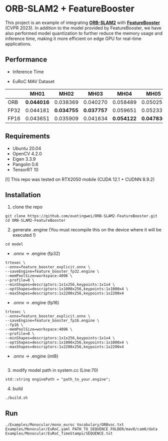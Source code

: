 # ORB-SLAM2 + FeatureBooster

This project is an example of integrating **[ORB-SLAM2](https://github.com/raulmur/ORB_SLAM2.git)** with **[FeatureBooster](https://github.com/SJTU-ViSYS/FeatureBooster)** (CVPR 2023). In addition to the model provided by FeatureBooster, we have also performed model quantization to further reduce the memory usage and inference time, making it more efficient on edge GPU for real-time applications.

## Performance

- Inference Time

- EuRoC MAV Dataset

|        | MH01     | MH02     | MH03     | MH04     | MH05     | V101     | V102     | V103     | V201     | V202     | V203     |
|--------|----------|----------|----------|----------|----------|----------|----------|----------|----------|----------|----------|
| ORB    | **0.044016** | 0.038369 | 0.040270 | 0.058489 | 0.050257 | 0.095751 | 0.066090 | 0.232308 | **0.054922** | 0.057037 | 0.141280 |
| FP32   | 0.044181 | **0.034755** | **0.037757** | 0.059651 | 0.052331 | **0.095685** | **0.062482** | **0.064288** | 0.059244 | 0.057042 | **0.069158** |
| FP16   | 0.043651 | 0.035909 | 0.041634 | **0.054122** | **0.047836** | 0.096148 | 0.063587 | 0.067077 | 0.058811 | **0.056661** | 0.070641 |

## Requirements

- Ubuntu 20.04
- OpenCV 4.2.0
- Eigen 3.3.9
- Pangolin 0.6
- TensorRT 10

[!] This repo was tested on RTX2050 mobile (CUDA 12.1 + CUDNN 8.9.2)

## Installation
1. clone the repo
  ```
  git clone https://github.com/ouotingwei/ORB-SLAM2-FeatureBooster.git
  cd ORB-SLAM2-FeatureBooster
  ```

2. generate .engine (You must recompile this on the device where it will be executed !)

  ```
  cd model
  ```

- .onnx -> .engine (fp32)

```
trtexec \
--onnx=feature_booster_explicit.onnx \
--saveEngine=feature_booster_fp32.engine \
--memPoolSize=workspace:4096 \
--profile=0 \
--minShapes=descriptors:1x1x256,keypoints:1x1x4 \
--optShapes=descriptors:1x1000x256,keypoints:1x1000x4 \
--maxShapes=descriptors:1x2200x256,keypoints:1x2200x4
```

- .onnx -> .engine (fp16)

```
trtexec \
--onnx=feature_booster_explicit.onnx \
--saveEngine=feature_booster_fp16.engine \
--fp16 \
--memPoolSize=workspace:4096 \
--profile=0 \
--minShapes=descriptors:1x1x256,keypoints:1x1x4 \
--optShapes=descriptors:1x1000x256,keypoints:1x1000x4 \
--maxShapes=descriptors:1x2200x256,keypoints:1x2200x4
```

- .onnx -> .engine (int8)
```
```

3. modify model path in system.cc (Line:70)
```
std::string enginePath = "path_to_your.engine"; 
```

4. build
```
./build.sh
```

## Run
```
./Examples/Monocular/mono_euroc Vocabulary/ORBvoc.txt Examples/Monocular/EuRoC.yaml PATH_TO_SEQUENCE_FOLDER/mav0/cam0/data Examples/Monocular/EuRoC_TimeStamps/SEQUENCE.txt 
```